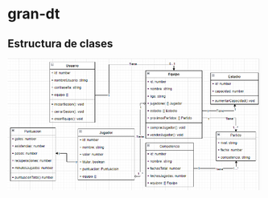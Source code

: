 # gran-dt

## Estructura de clases

![Estructura de clases de gran-dt](/doc/diagrama-de-clases.png)

